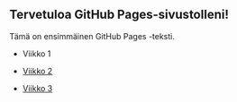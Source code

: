 
<html>
<head>
    <link rel="stylesheet" type="text/css" href="styles.css">
    <title>GitHub Pages Sivuni</title>
</head>
<body>
    <h2>Tervetuloa GitHub Pages-sivustolleni!</h2>
    <p class="container">Tämä on ensimmäinen GitHub Pages -teksti.</p>
    <ul>
        <li>Viikko 1</li>
        <li><p><a href="vko2.html">Viikko 2</a></p></li>
        <li><p><a href="https://rautiainenoskari.github.io/web-tehtavat/vk3/index.html">Viikko 3</a></p></li>
    </ul>
</body>
</html>
